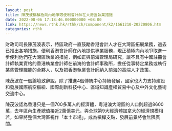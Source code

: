 ```yaml
---
layout: post
title: 陳茂波稱積極向內地爭取便利會計師在大灣區執業措施
date: 2022-08-06 17:18:46.000000000 +08:00
link: https://news.rthk.hk/rthk/ch/component/k2/1661210-20220806.htm
categories: rthk
---
```


財政司司長陳茂波表示，特區政府一直鼓勵香港會計人才在大灣區拓展業務，過去已推出各項措施，便利香港會計師在內地提供專業服務，現正積極向內地爭取進一步便利他們在大灣區執業的措施，例如正與前海管理局研究，讓不具有中國註冊會計師執業資格的香港執業會計師在前海的會計師事務所，擔任從事特定業務或執行某些管理職能的合夥人，以及把香港執業會計師納入前海的高端人才政策。

陳茂波在一個論壇致辭說，除了推進4個傳統中心持續發展，國家也大力支持建設和發展國際航空樞紐、國際創新科技中心、區域知識產權貿易中心及中外文化藝術交流中心。

陳茂波認為香港只是一個700多萬人的經濟體，粵港澳大灣區的人口則超過8600萬，去年區內生產總值接近2萬億美元，與全球第9大經濟體加拿大的經濟規模相若，如果將整個大灣區視作「本土市場」，成為槓桿支點，發展前景將會無限廣闊。
